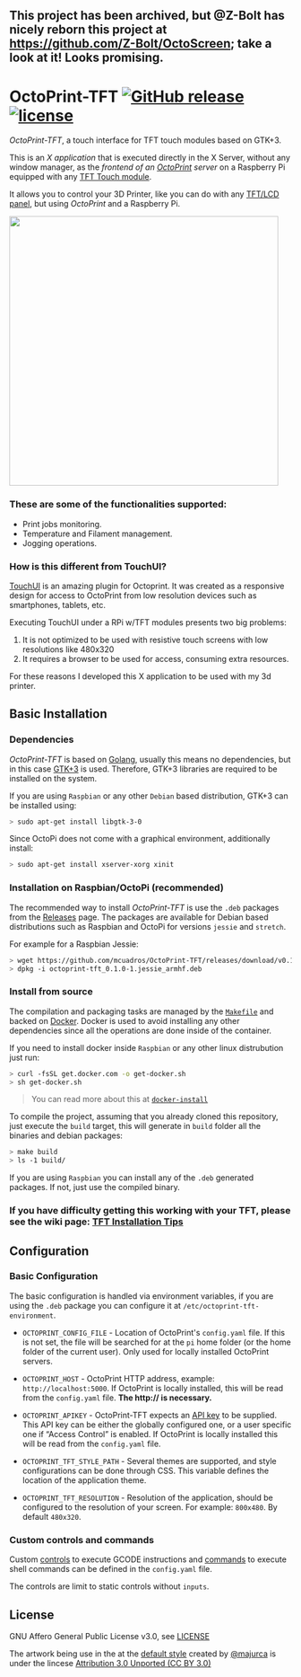 ## This project has been archived, but @Z-Bolt has nicely reborn this project at  https://github.com/Z-Bolt/OctoScreen; take a look at it! Looks promising. 

OctoPrint-TFT [![GitHub release](https://img.shields.io/github/release/mcuadros/OctoPrint-TFT.svg)](https://github.com/mcuadros/OctoPrint-TFT/releases) [![license](https://img.shields.io/github/license/mcuadros/OctoPrint-TFT.svg)]()
=============

_OctoPrint-TFT_, a touch interface for TFT touch modules based on GTK+3.

This is an _X application_ that is executed directly in the X Server, without any window manager, as the _frontend of an [OctoPrint](http://octoprint.org) server_ on a Raspberry Pi equipped with any [TFT Touch module](https://www.waveshare.com/wiki/3.5inch_RPi_LCD_(A)).

It allows you to control your 3D Printer, like you can do with any [TFT/LCD panel](http://reprap.org/wiki/RepRapTouch), but using _OctoPrint_ and a Raspberry Pi.

<img width="480" src="https://user-images.githubusercontent.com/1573114/33559609-a73a969e-d90d-11e7-9cf2-cf212412aaa5.png" />

### These are some of the functionalities supported:

- Print jobs monitoring.
- Temperature and Filament management.
- Jogging operations.

### How is this different from TouchUI?

[TouchUI](http://plugins.octoprint.org/plugins/touchui/) is an amazing plugin for Octoprint.  It was created as a responsive design for access to OctoPrint from low resolution devices such as smartphones, tablets, etc.

Executing TouchUI under a RPi w/TFT modules presents two big problems:
1. It is not optimized to be used with resistive touch screens with low resolutions like 480x320
2. It requires a browser to be used for access, consuming extra resources.

For these reasons I developed this X application to be used with my 3d printer.

Basic Installation
------------------


### Dependencies

*OctoPrint-TFT* is based on [Golang](golang.org), usually this means no dependencies, but in this case [GTK+3](https://developer.gnome.org/gtk3/3.0/gtk.html) is used.  Therefore, GTK+3 libraries are required to be installed on the system.

If you are using `Raspbian` or any other `Debian` based distribution, GTK+3 can be installed using:
```sh
> sudo apt-get install libgtk-3-0
```
Since OctoPi does not come with a graphical environment, additionally install:
```sh
> sudo apt-get install xserver-xorg xinit
```


### Installation on Raspbian/OctoPi (recommended)

The recommended way to install *OctoPrint-TFT* is use the `.deb` packages from the [Releases](https://github.com/mcuadros/OctoPrint-TFT/releases) page. The packages are available for Debian based distributions such as Raspbian and OctoPi for versions `jessie` and `stretch`.

For example for a Raspbian Jessie:
```sh
> wget https://github.com/mcuadros/OctoPrint-TFT/releases/download/v0.1.0/octoprint-tft_0.1.0-1.jessie_armhf.deb
> dpkg -i octoprint-tft_0.1.0-1.jessie_armhf.deb
```

### Install from source

The compilation and packaging tasks are managed by the [`Makefile`](Makefile) and backed on [Docker](Dockerfile). Docker is used to avoid installing any other dependencies since all the operations are done inside of the container.

If you need to install docker inside `Raspbian` or any other linux distrubution just run:

```sh
> curl -fsSL get.docker.com -o get-docker.sh
> sh get-docker.sh
```

> You can read more about this at [`docker-install`](https://github.com/docker/docker-install)

To compile the project, assuming that you already cloned this repository, just execute the `build` target, this will generate in `build` folder all the binaries and debian packages:

```sh
> make build
> ls -1 build/
```

If you are using `Raspbian` you can install any of the `.deb` generated packages.
If not, just use the compiled binary.


### If you have difficulty getting this working with your TFT, please see the wiki page: [TFT Installation Tips](https://github.com/CJeffyB/OctoPrint-TFT/wiki/TFT-Installation-Tips)


Configuration
-------------

### Basic Configuration

The basic configuration is handled via environment variables, if you are using the `.deb` package you can configure it at `/etc/octoprint-tft-environment`.

- `OCTOPRINT_CONFIG_FILE` - Location of OctoPrint's `config.yaml` file. If this is not set, the file will be searched for at the `pi` home folder (or the home folder of the current user). Only used for locally installed OctoPrint servers.

- `OCTOPRINT_HOST` - OctoPrint HTTP address, example: `http://localhost:5000`.  If OctoPrint is locally installed, this will be read from the `config.yaml` file. **The http:// is necessary.**

- `OCTOPRINT_APIKEY` - OctoPrint-TFT expects an [API key]( http://docs.octoprint.org/en/master/api/general.html) to be supplied. This API key can be either the globally configured one, or a user specific one if “Access Control” is enabled. If OctoPrint is locally installed this will be read from the `config.yaml` file.

- `OCTOPRINT_TFT_STYLE_PATH` - Several themes are supported, and style configurations can be done through CSS. This variable defines the location of the application theme.

- `OCTOPRINT_TFT_RESOLUTION` -  Resolution of the application, should be configured to the resolution of your screen. For example: `800x480`. By default `480x320`.


### Custom controls and commands

Custom [controls](http://docs.octoprint.org/en/master/configuration/config_yaml.html#controls) to execute GCODE instructions and [commands](http://docs.octoprint.org/en/master/configuration/config_yaml.html#system) to execute shell commands can be defined in the `config.yaml` file.

The controls are limit to static controls without `inputs`.

License
-------

GNU Affero General Public License v3.0, see [LICENSE](LICENSE)

The artwork being use in the at the [default style](`styles/default`) created by [@majurca](https://github.com/majurca) is under the lincese [Attribution 3.0 Unported (CC BY 3.0)](https://creativecommons.org/licenses/by/3.0/)
